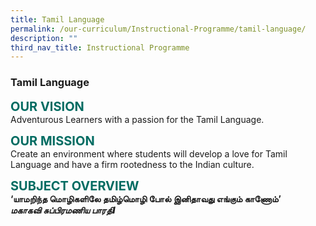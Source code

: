 ```yaml
---
title: Tamil Language
permalink: /our-curriculum/Instructional-Programme/tamil-language/
description: ""
third_nav_title: Instructional Programme
---
```

### **Tamil Language**

<b style="color:#016C62; font-size:20px;">OUR VISION</b><br>
Adventurous Learners with a passion for the Tamil Language.

<b style="color:#016C62; font-size:20px;">OUR MISSION</b><br>
Create an environment where students will develop a love for Tamil Language and have a firm rootedness to the Indian culture.

<b style="color:#016C62; font-size:20px;">SUBJECT OVERVIEW</b><br>
**‘யாமறிந்த மொழிகளிலே தமிழ்மொழி போல் இனிதாவது எங்கும் காணோம்’**  
**_மகாகவி சுப்பிரமணிய பாரதிI_**